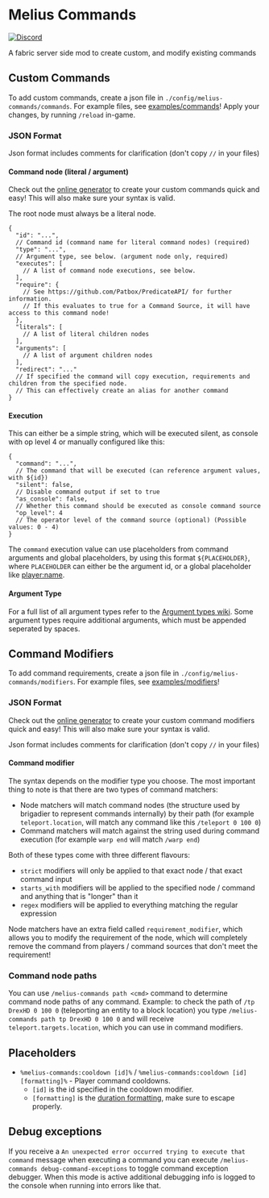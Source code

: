 # Melius Commands

[![Discord](https://img.shields.io/discord/904419828192927885.svg?logo=discord)](https://discord.gg/HeZayd6SxF)

A fabric server side mod to create custom, and modify existing commands

## Custom Commands

To add custom commands, create a json file in `./config/melius-commands/commands`.
For example files, see [examples/commands](./examples/commands)! Apply your changes, by running `/reload` in-game.

### JSON Format

Json format includes comments for clarification (don't copy `//` in your files)

#### Command node (literal / argument)

Check out the [online generator](https://drexhd.vercel.app/melius-commands/commands/) to create your custom commands
quick and easy! This will also make sure your syntax is valid.

The root node must always be a literal node.

```json5
{
  "id": "...",
  // Command id (command name for literal command nodes) (required)
  "type": "...",
  // Argument type, see below. (argument node only, required)
  "executes": [
    // A list of command node executions, see below.
  ],
  "require": {
    // See https://github.com/Patbox/PredicateAPI/ for further information.
    // If this evaluates to true for a Command Source, it will have access to this command node!
  },
  "literals": [
    // A list of literal children nodes
  ],
  "arguments": [
    // A list of argument children nodes
  ],
  "redirect": "..."
  // If specified the command will copy execution, requirements and children from the specified node.
  // This can effectively create an alias for another command
}
```

#### Execution

This can either be a simple string, which will be executed silent, as console with op level 4 or manually configured
like this:

```json5
{
  "command": "...",
  // The command that will be executed (can reference argument values, with ${id})
  "silent": false,
  // Disable command output if set to true
  "as_console": false,
  // Whether this command should be executed as console command source
  "op_level": 4
  // The operator level of the command source (optional) (Possible values: 0 - 4)
}
```
The `command` execution value can use placeholders from command arguments and 
global placeholders, by using this format `${PLACEHOLDER}`, where `PLACEHOLDER` 
can either be the argument id, or a global placeholder 
like [player:name](https://placeholders.pb4.eu/user/default-placeholders/).

#### Argument Type

For a full list of all argument types refer to the [Argument types wiki](https://minecraft.wiki/w/Argument_types).
Some argument types require additional arguments, which must be appended seperated by spaces.

## Command Modifiers

To add command requirements, create a json file in `./config/melius-commands/modifiers`.
For example files, see [examples/modifiers](./examples/modifiers)!

### JSON Format

Check out the [online generator](https://drexhd.vercel.app/melius-commands/modifiers/) to create your custom command
modifiers quick and easy! This will also make sure your syntax is valid.

Json format includes comments for clarification (don't copy `//` in your files)

#### Command modifier

The syntax depends on the modifier type you choose. The most important thing to note is that there are two types of
command matchers:

- Node matchers will match command nodes (the structure used by brigadier to represent commands internally) by their
  path (for example `teleport.location`, will match any command like this `/teleport 0 100 0`)
- Command matchers will match against the string used during command execution (for example `warp end` will
  match `/warp end`)

Both of these types come with three different flavours:

- `strict` modifiers will only be applied to that exact node / that exact command input
- `starts_with` modifiers will be applied to the specified node / command and anything that is "longer" than it
- `regex` modifiers will be applied to everything matching the regular expression

Node matchers have an extra field called `requirement_modifier`, which allows you to modify the requirement of the node,
which will completely remove the command from players / command sources that don't meet the requirement!

### Command node paths

You can use `/melius-commands path <cmd>` command to determine command node paths of any command.
Example: to check the path of `/tp DrexHD 0 100 0` (teleporting an entity to a block location) you type
`/melius-commands path tp DrexHD 0 100 0` and will receive `teleport.targets.location`, which you can use in command
modifiers.

## Placeholders
- `%melius-commands:cooldown [id]%` / `%melius-commands:cooldown [id] [formatting]%` - Player command cooldowns.
  - `[id]` is the id specified in the cooldown modifier.
  - `[formatting]` is the [duration formatting](https://commons.apache.org/proper/commons-lang/apidocs/org/apache/commons/lang3/time/DurationFormatUtils.html),
    make sure to escape properly.

## Debug exceptions
If you receive a `An unexpected error occurred trying to execute that command` 
message when executing a command you can execute `/melius-commands debug-command-exceptions`
to toggle command exception debugger. When this mode is active additional 
debugging info is logged to the console when running into errors like that.